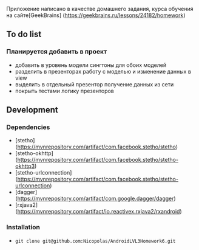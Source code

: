 
Приложение написано в качестве домашнего задания, курса обучения на сайте[GeekBrains] (https://geekbrains.ru/lessons/24182/homework)

## To do list
### Планируется добавить в проект
- добавить в уровень модели сингтоны для обоих моделей
- разделить в презенторах работу с моделью и изменение данных в view
- выделить в отдельный презентор получение данных из сети
- покрыть тестами логику презенторов

## Development
### Dependencies

- [stetho] (https://mvnrepository.com/artifact/com.facebook.stetho/stetho)
- [stetho-okhttp] (https://mvnrepository.com/artifact/com.facebook.stetho/stetho-okhttp3)
- [stetho-urlconnection] (https://mvnrepository.com/artifact/com.facebook.stetho/stetho-urlconnection)
- [dagger] (https://mvnrepository.com/artifact/com.google.dagger/dagger)
- [rxjava2] (https://mvnrepository.com/artifact/io.reactivex.rxjava2/rxandroid)

### Installation

- `git clone git@github.com:Nicopolas/AndroidLVL3Homework6.git`